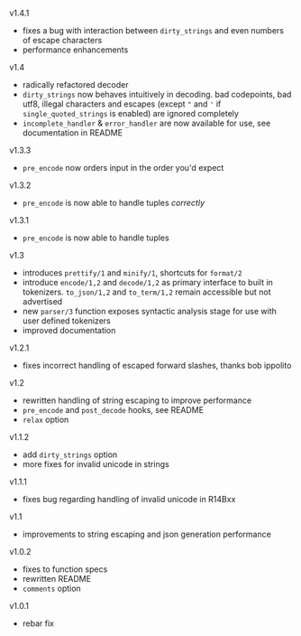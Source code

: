 v1.4.1

* fixes a bug with interaction between `dirty_strings` and even numbers of escape characters
* performance enhancements

v1.4

* radically refactored decoder
* `dirty_strings` now behaves intuitively in decoding. bad codepoints, bad utf8, illegal characters and escapes (except `"` and `'` if `single_quoted_strings` is enabled) are ignored completely
* `incomplete_handler` & `error_handler` are now available for use, see documentation in README

v1.3.3

* `pre_encode` now orders input in the order you'd expect

v1.3.2

* `pre_encode` is now able to handle tuples *correctly*

v1.3.1

* `pre_encode` is now able to handle tuples

v1.3

* introduces `prettify/1` and `minify/1`, shortcuts for `format/2`
* introduce `encode/1,2` and `decode/1,2` as primary interface to built in tokenizers. `to_json/1,2` and `to_term/1,2` remain accessible but not advertised
* new `parser/3` function exposes syntactic analysis stage for use with user defined tokenizers
* improved documentation

v1.2.1

* fixes incorrect handling of escaped forward slashes, thanks bob ippolito

v1.2

* rewritten handling of string escaping to improve performance
* `pre_encode` and `post_decode` hooks, see README
* `relax` option

v1.1.2

* add `dirty_strings` option
* more fixes for invalid unicode in strings

v1.1.1

* fixes bug regarding handling of invalid unicode in R14Bxx

v1.1

* improvements to string escaping and json generation performance

v1.0.2

* fixes to function specs
* rewritten README
* `comments` option

v1.0.1

* rebar fix